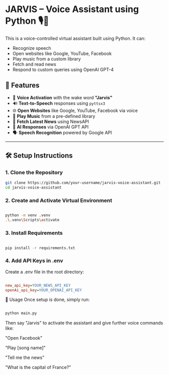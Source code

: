 # JARVIS – Voice Assistant using Python 🎙️🤖

This is a voice-controlled virtual assistant built using Python. It can:
- Recognize speech
- Open websites like Google, YouTube, Facebook
- Play music from a custom library
- Fetch and read news
- Respond to custom queries using OpenAI GPT-4

## 🎯 Features

- 🎤 **Voice Activation** with the wake word **"Jarvis"**
- 🔊 **Text-to-Speech** responses using `pyttsx3`
- 🌐 **Open Websites** like Google, YouTube, Facebook via voice
- 🎵 **Play Music** from a pre-defined library
- 📰 **Fetch Latest News** using NewsAPI
- 🤖 **AI Responses** via OpenAI GPT API
- 🗣️ **Speech Recognition** powered by Google API

---

## 🛠️ Setup Instructions

### 1. Clone the Repository

```bash
git clone https://github.com/your-username/jarvis-voice-assistant.git
cd jarvis-voice-assistant
```

### 2. Create and Activate Virtual Environment

```bash

python -m venv .venv
.\.venv\Scripts\activate
```

### 3. Install Requirements

```bash

pip install -r requirements.txt
```

### 4. Add API Keys in .env

Create a .env file in the root directory:

```ini

new_api_key=YOUR_NEWS_API_KEY
openAi_api_key=YOUR_OPENAI_API_KEY
```

🚀 Usage
Once setup is done, simply run:

```bash

python main.py
```

Then say "Jarvis" to activate the assistant and give further voice commands like:

"Open Facebook"

"Play [song name]"

"Tell me the news"

"What is the capital of France?"


